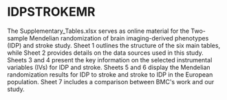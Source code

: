 # IDPSTROKEMR
The Supplementary_Tables.xlsx serves as online material for the Two-sample Mendelian randomization of brain imaging-derived phenotypes (IDP) and stroke study. Sheet 1 outlines the structure of the six main tables, while Sheet 2 provides details on the data sources used in this study. Sheets 3 and 4 present the key information on the selected instrumental variables (IVs) for IDP and stroke. Sheets 5 and 6 display the Mendelian randomization results for IDP to stroke and stroke to IDP in the European population. Sheet 7 includes a comparison between BMC's work and our study.
